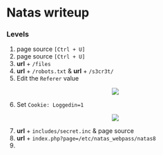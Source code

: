 # Natas writeup

### Levels
1) page source `[Ctrl + U]`
2) page source `[Ctrl + U]`
3) **url** + `/files`
4) **url** + `/robots.txt` & **url** + `/s3cr3t/`
5) Edit the `Referer` value

<p align="center">
  <img src="https://github.com/vaezim/OverTheWire-Writeups/blob/master/natas/media/natas5.png" />
</p>

6) Set `Cookie: Loggedin=1`

<p align="center">
  <img src="https://github.com/vaezim/OverTheWire-Writeups/blob/master/natas/media/natas6.png" />
</p>

7) **url** + `includes/secret.inc` & page source
8) **url** + `index.php?page=/etc/natas_webpass/natas8`
9) 
